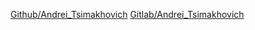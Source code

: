 [Github/Andrei_Tsimakhovich](https://github.com/andreitsimakhovich/it-academy-devops-training.git)
[Gitlab/Andrei_Tsimakhovich](https://gitlab.com/andrei1770712/it-academy-devops-training.git)
